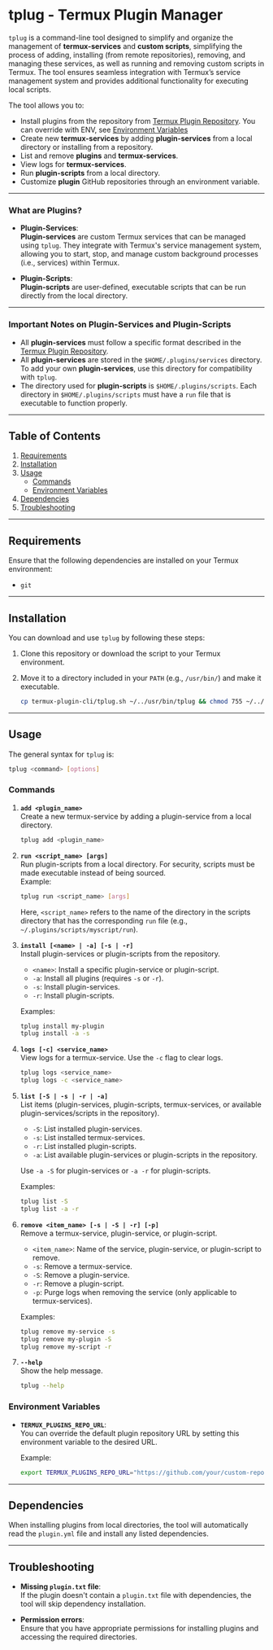 # tplug - Termux Plugin Manager

`tplug` is a command-line tool designed to simplify and organize the management of **termux-services** and **custom scripts**, simplifying the process of adding, installing (from remote repositories), removing, and managing these services, as well as running and removing custom scripts in Termux. The tool ensures seamless integration with Termux’s service management system and provides additional functionality for executing local scripts.

The tool allows you to:

- Install plugins from the repository from [Termux Plugin Repository](https://github.com/dev-diaries41/termux-plugins.git). You can override with ENV, see [Environment Variables](#environment-variables)
- Create new **termux-services** by adding **plugin-services** from a local directory or installing from a repository.
- List and remove **plugins** and **termux-services**.
- View logs for **termux-services**.
- Run **plugin-scripts** from a local directory.
- Customize **plugin** GitHub repositories through an environment variable.

---

### **What are Plugins?**

- **Plugin-Services**:  
  **Plugin-services** are custom Termux services that can be managed using `tplug`. They integrate with Termux's service management system, allowing you to start, stop, and manage custom background processes (i.e., services) within Termux.

- **Plugin-Scripts**:  
  **Plugin-scripts** are user-defined, executable scripts that can be run directly from the local directory.

---

### **Important Notes on Plugin-Services and Plugin-Scripts**

- All **plugin-services** must follow a specific format described in the [Termux Plugin Repository](https://github.com/dev-diaries41/termux-plugins.git).
- All **plugin-services** are stored in the `$HOME/.plugins/services` directory. To add your own **plugin-services**, use this directory for compatibility with `tplug`.
- The directory used for **plugin-scripts** is `$HOME/.plugins/scripts`. Each directory in `$HOME/.plugins/scripts` must have a `run` file that is executable to function properly.

---

## Table of Contents

1. [Requirements](#requirements)
2. [Installation](#installation)
3. [Usage](#usage)
    - [Commands](#commands)
    - [Environment Variables](#environment-variables)
4. [Dependencies](#dependencies)
5. [Troubleshooting](#troubleshooting)

---

## Requirements

Ensure that the following dependencies are installed on your Termux environment:

- `git`

---

## Installation

You can download and use `tplug` by following these steps:

1. Clone this repository or download the script to your Termux environment.

2. Move it to a directory included in your `PATH` (e.g., `/usr/bin/`) and make it executable.
   ```bash
   cp termux-plugin-cli/tplug.sh ~/../usr/bin/tplug && chmod 755 ~/../usr/bin/tplug
   ```

---

## Usage

The general syntax for `tplug` is:

```bash
tplug <command> [options]
```

### Commands

1. **`add <plugin_name>`**  
   Create a new termux-service by adding a plugin-service from a local directory.
   ```bash
   tplug add <plugin_name>
   ```

2. **`run <script_name> [args]`**  
   Run plugin-scripts from a local directory. For security, scripts must be made executable instead of being sourced.  
   Example:
   ```bash
   tplug run <script_name> [args]
   ```
   Here, `<script_name>` refers to the name of the directory in the scripts directory that has the corresponding `run` file (e.g., `~/.plugins/scripts/myscript/run`).

3. **`install [<name> | -a] [-s | -r]`**  
   Install plugin-services or plugin-scripts from the repository.
   - `<name>`: Install a specific plugin-service or plugin-script.
   - `-a`: Install all plugins (requires `-s` or `-r`).
   - `-s`: Install plugin-services.
   - `-r`: Install plugin-scripts.

   Examples:
   ```bash
   tplug install my-plugin
   tplug install -a -s
   ```

4. **`logs [-c] <service_name>`**  
   View logs for a termux-service. Use the `-c` flag to clear logs.
   ```bash
   tplug logs <service_name>
   tplug logs -c <service_name>
   ```

5. **`list [-S | -s | -r | -a]`**  
   List items (plugin-services, plugin-scripts, termux-services, or available plugin-services/scripts in the repository).
   - `-S`: List installed plugin-services.
   - `-s`: List installed termux-services.
   - `-r`: List installed plugin-scripts.
   - `-a`: List available plugin-services or plugin-scripts in the repository.

   Use `-a -S` for plugin-services or `-a -r` for plugin-scripts.

   Examples:
   ```bash
   tplug list -S
   tplug list -a -r
   ```

6. **`remove <item_name> [-s | -S | -r] [-p]`**  
   Remove a termux-service, plugin-service, or plugin-script.
   - `<item_name>`: Name of the service, plugin-service, or plugin-script to remove.
   - `-s`: Remove a termux-service.
   - `-S`: Remove a plugin-service.
   - `-r`: Remove a plugin-script.
   - `-p`: Purge logs when removing the service (only applicable to termux-services).

   Examples:
   ```bash
   tplug remove my-service -s
   tplug remove my-plugin -S
   tplug remove my-script -r
   ```

7. **`--help`**  
   Show the help message.
   ```bash
   tplug --help
   ```

### Environment Variables

- **`TERMUX_PLUGINS_REPO_URL`**:  
  You can override the default plugin repository URL by setting this environment variable to the desired URL.

  Example:
  ```bash
  export TERMUX_PLUGINS_REPO_URL="https://github.com/your/custom-repo.git"
  ```

---

## Dependencies

When installing plugins from local directories, the tool will automatically read the `plugin.yml` file and install any listed dependencies.

---

## Troubleshooting

- **Missing `plugin.txt` file**:  
  If the plugin doesn't contain a `plugin.txt` file with dependencies, the tool will skip dependency installation.

- **Permission errors**:  
  Ensure that you have appropriate permissions for installing plugins and accessing the required directories.